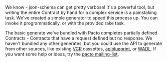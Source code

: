 We know - json-schema can get pretty verbose!  It's a powerful tool, but writing the entire Contract by hand for a complex service is a painstaking task.  We've created a simple generator to speed this process up.  You can invoke it programmatically, or with the provided rake task.

The basic generate we've bundled with Pacto completes partially defined Contracts - Contracts that have a request defined but no response.  We haven't bundled any other generates, but you could use the API to generate from other sources, like existing [VCR](https://github.com/vcr/vcr) cassettes, [apiblueprint](http://apiblueprint.org/), or [WADL](https://wadl.java.net/).  If you want some help or ideas, try the [pacto mailing-list](https://groups.google.com/forum/#!forum/pacto-gem).